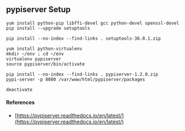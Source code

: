 
## pypiserver Setup

```
yum install python-pip libffi-devel gcc python-devel openssl-devel
pip install --upgrade setuptools
```

```
pip install --no-index --find-links . setuptools-36.0.1.zip
```

```
yum install python-virtualenv
mkdir ~/env ; cd ~/env
virtualenv pypiserver
source pypiserver/bin/activate
```

```
pip install --no-index --find-links . pypiserver-1.2.0.zip
pypi-server -p 8080 /var/www/html/pypiserver/packages
```

```
deactivate
```

#### References

- [https://pypiserver.readthedocs.io/en/latest/](https://pypiserver.readthedocs.io/en/latest/)
